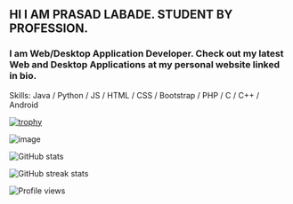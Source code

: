 ## HI I AM PRASAD LABADE. STUDENT BY PROFESSION.


### I am  Web/Desktop Application Developer. Check out my latest Web and Desktop Applications at my personal website linked in bio. 

Skills: Java / Python / JS / HTML / CSS / Bootstrap / PHP / C / C++ / Android


[![trophy](https://github-profile-trophy.vercel.app/?username=Prasad502&theme=radical)](https://github.com/ryo-ma/github-profile-trophy)

![image](https://github-readme-stats.vercel.app/api/top-langs/?username=Prasad502&layout=compact&langs_count=8&theme=radical)

![GitHub stats](https://github-readme-stats.vercel.app/api?username=Prasad502&show_icons=true&theme=radical)

![GitHub streak stats](https://github-readme-streak-stats.herokuapp.com/?user=Prasad502&theme=radical)  

![Profile views](https://gpvc.arturio.dev/Prasad502&theme=radical)  


